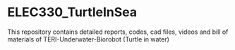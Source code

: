# ELEC330_TurtleInSea
This repository contains detailed reports, codes, cad files, videos and bill of materials of TERI-Underwater-Biorobot (Turtle in water)
